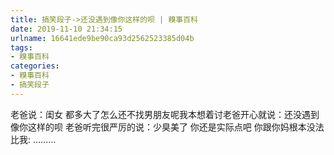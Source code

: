 ```yaml
---
title: 搞笑段子->还没遇到像你这样的呗 | 糗事百科
date: 2019-11-10 21:34:15
urlname: 16641ede9be90ca93d2562523385d04b
tags: 
- 糗事百科
categories:
- 糗事百科
- 搞笑段子
---
```

老爸说：闺女 都多大了怎么还不找男朋友呢我本想着讨老爸开心就说：还没遇到像你这样的呗 老爸听完很严厉的说：少臭美了 你还是实际点吧 你跟你妈根本没法比我: ………


